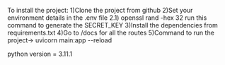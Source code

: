 To install the project:
    1)Clone the project from github
    2)Set your environment details in the .env file
        2.1) openssl rand -hex 32 run this command to generate the SECRET_KEY
    3)Install the dependencies from requirements.txt
    4)Go to /docs for all the routes
    5)Command to run the project-> uvicorn main:app --reload

python version = 3.11.1
